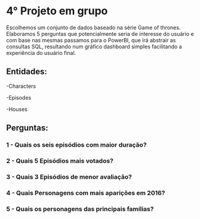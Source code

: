 # 4° Projeto em grupo 

Escolhemos um conjunto de dados baseado na série Game of thrones. Elaboramos 5 perguntas que potencialmente seria de interesse do usuário e com base nas mesmas passamos para o PowerBI, que irá abstrair as consultas SQL, resultando num gráfico dashboard simples facilitando a experiência do usuário final.

## Entidades:
-Characters

-Episodes

-Houses

## Perguntas:
### 1 - Quais os seis episódios com maior duração?

### 2 - Quais 5 Episódios mais votados?

### 3 - Quais 3 Episódios de menor avaliação?

### 4 - Quais Personagens com mais aparições em 2016?

### 5 - Quais os personagens das principais famílias?

